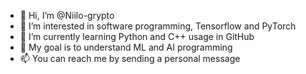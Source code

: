 - 👋 Hi, I’m @Niilo-grypto
- 👀 I’m interested in software programming, Tensorflow and PyTorch
- 🌱 I’m currently learning Python and C++ usage in GitHub
- 💞️ My goal is to understand ML and AI programming
- 📫 You can reach me by sending a personal message

<!---
Niilo-grypto/Niilo-grypto is a ✨ special ✨ repository because its `README.md` (this file) appears on your GitHub profile.
You can click the Preview link to take a look at your changes.
--->
